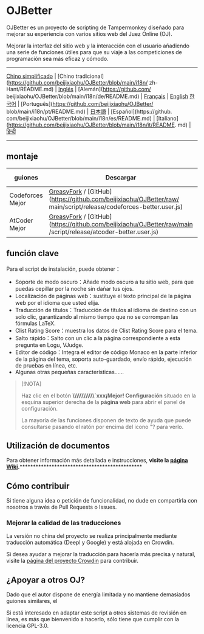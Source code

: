 # OJBetter

OJBetter es un proyecto de scripting de Tampermonkey diseñado para mejorar su experiencia con varios sitios web del Juez Online (OJ).

Mejorar la interfaz del sitio web y la interacción con el usuario añadiendo una serie de funciones útiles para que su viaje a las competiciones de programación sea más eficaz y cómodo.

------

[Chino simplificado](https://github.com/beijixiaohu/OJBetter/blob/main/README.md) | [Chino tradicional](https://github.com/beijixiaohu/OJBetter/blob/main/i18n/ zh-Hant/README.md) | [Inglés](https://github.com/beijixiaohu/OJBetter/blob/main/i18n/en/README.md) | [Alemán](https://github.com/ beijixiaohu/OJBetter/blob/main/i18n/de/README.md) | [Français](https://github.com/beijixiaohu/OJBetter/blob/main/i18n/fr/README.md) | [English](https://github.com/beijixiaohu/OJBetter/blob/main/i18n/fr/README.md) [한국어](https://github.com/beijixiaohu/OJBetter/blob/main/i18n/ko/README.md) | [Português](https://github.com/beijixiaohu/OJBetter/ blob/main/i18n/pt/README.md) | [日本語](https://github.com/beijixiaohu/OJBetter/blob/main/i18n/ja/README.md) | [Español](https://github. com/beijixiaohu/OJBetter/blob/main/i18n/es/README.md) | [Italiano](https://github.com/beijixiaohu/OJBetter/blob/main/i18n/it/README. md) | [हिन्दी](https://github.com/beijixiaohu/OJBetter/blob/main/i18n/hi/README.md)

------

## montaje

| guiones          | Descargar                                                                                                                                                                                                                                                                                                                 | Descarga Beta                                                                                   |
| ---------------- | ------------------------------------------------------------------------------------------------------------------------------------------------------------------------------------------------------------------------------------------------------------------------------------------------------------------------- | ----------------------------------------------------------------------------------------------- |
| Codeforces Mejor | [GreasyFork](https://greasyfork.org/zh-CN/scripts/465777-codeforces-better) / [GitHub](https://github.com/beijixiaohu/OJBetter/raw/ main/script/release/codeforces-better.user.js) | [GitHub](https://github.com/beijixiaohu/OJBetter/raw/main/script/dev/codeforces-better.user.js) |
| AtCoder Mejor    | [GreasyFork](https://greasyfork.org/zh-CN/scripts/471106-atcoder-better) / [GitHub](https://github.com/beijixiaohu/OJBetter/raw/main /script/release/atcoder-better.user.js)       | [GitHub](https://github.com/beijixiaohu/OJBetter/raw/main/script/dev/atcoder-better.user.js)    |

## función clave

Para el script de instalación, puede obtener：

- Soporte de modo oscuro：Añade modo oscuro a tu sitio web, para que puedas cepillar por la noche sin dañar tus ojos.
- Localización de páginas web：sustituye el texto principal de la página web por el idioma que usted elija.
- Traducción de títulos：Traducción de títulos al idioma de destino con un solo clic, garantizando al mismo tiempo que no se corrompan las fórmulas LaTeX.
- Clist Rating Score：muestra los datos de Clist Rating Score para el tema.
- Salto rápido：Salto con un clic a la página correspondiente a esta pregunta en Logu, VJudge.
- Editor de código：Integra el editor de código Monaco en la parte inferior de la página del tema, soporta auto-guardado, envío rápido, ejecución de pruebas en línea, etc.
- Algunas otras pequeñas características……

> [!NOTA]
>
> Haz clic en el botón **\\\\\\\\\\\\\\\\\\\\\\\\`xxx¡Mejor! Configuración** situado en la esquina superior derecha de la **página web** para abrir el panel de configuración.
>
> La mayoría de las funciones disponen de texto de ayuda que puede consultarse pasando el ratón por encima del icono "? para verlo.

## Utilización de documentos

Para obtener información más detallada e instrucciones, **visite la [página Wiki](https://github.com/beijixiaohu/OJBetter/wiki).**\*\*\*\*\*\*\*\*\*\*\*\*\*\*\*\*\*\*\*\*\*\*\*\*\*\*\*\*\*\*\*\*\*\*\*\*\*\*\*\*\*\*\*\*\*\*

## Cómo contribuir

Si tiene alguna idea o petición de funcionalidad, no dude en compartirla con nosotros a través de Pull Requests o Issues.

### Mejorar la calidad de las traducciones

La versión no china del proyecto se realiza principalmente mediante traducción automática (Deepl y Google) y está alojada en Crowdin.

Si desea ayudar a mejorar la traducción para hacerla más precisa y natural, visite la [página del proyecto Crowdin](https://zh.crowdin.com/project/codeforcesbetter) para contribuir.

## ¿Apoyar a otros OJ?

Dado que el autor dispone de energía limitada y no mantiene demasiados guiones similares, el

Si está interesado en adaptar este script a otros sistemas de revisión en línea, es más que bienvenido a hacerlo, sólo tiene que cumplir con la licencia GPL-3.0.
